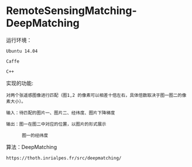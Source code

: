 # RemoteSensingMatching-DeepMatching

运行环境：
    
    Ubuntu 14.04
    
    Caffe
    
    C++
       

实现的功能:

    对两个张遥感图像进行匹配（图1,2 的像素可以相差十倍左右，具体倍数取决于图一图二的像素大小）。
    
    输入：待匹配的图片一、图片二、经纬度、图片下降梯度
    
    输出：图一在图二中对应的位置，以图片的形式展示
    
          图一的经纬度
   

算法：DeepMatching

    https://thoth.inrialpes.fr/src/deepmatching/



    
